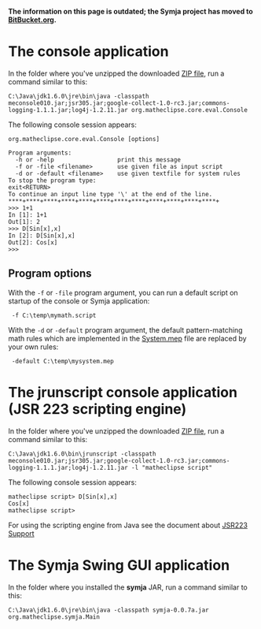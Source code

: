 **The information on this page is outdated; the Symja project has moved to [BitBucket.org](https://bitbucket.org/axelclk/symja_android_library).**



# The console application #
In the folder where you've unzipped the downloaded [ZIP file](http://symja.googlecode.com/files/meconsole-0.0.9.zip), run a command similar to this:
```
C:\Java\jdk1.6.0\jre\bin\java -classpath meconsole010.jar;jsr305.jar;google-collect-1.0-rc3.jar;commons-logging-1.1.1.jar;log4j-1.2.11.jar org.matheclipse.core.eval.Console
```

The following console session appears:
```
org.matheclipse.core.eval.Console [options]

Program arguments: 
  -h or -help                  print this message
  -f or -file <filename>       use given file as input script
  -d or -default <filename>    use given textfile for system rules
To stop the program type: 
exit<RETURN>
To continue an input line type '\' at the end of the line.
****+****+****+****+****+****+****+****+****+****+****+****+
>>> 1+1
In [1]: 1+1
Out[1]: 2
>>> D[Sin[x],x]
In [2]: D[Sin[x],x]
Out[2]: Cos[x]
>>> 
```

## Program options ##
With the `-f` or `-file` program argument, you can run a default script on startup of the console or Symja application:
```
 -f C:\temp\mymath.script
```

With the `-d` or `-default` program argument, the default pattern-matching math rules which are implemented in the [System.mep](http://code.google.com/p/symja/source/browse/trunk/matheclipse-core/src/main/java/System.mep) file are replaced by your own rules:
```
 -default C:\temp\mysystem.mep
```

# The jrunscript console application (JSR 223 scripting engine) #
In the folder where you've unzipped the downloaded [ZIP file](http://symja.googlecode.com/files/meconsole-0.0.9.zip), run a command similar to this:
```
C:\Java\jdk1.6.0\bin\jrunscript -classpath meconsole010.jar;jsr305.jar;google-collect-1.0-rc3.jar;commons-logging-1.1.1.jar;log4j-1.2.11.jar -l "matheclipse script"
```

The following console session appears:
```
matheclipse script> D[Sin[x],x]
Cos[x]
matheclipse script>
```

For using the scripting engine from Java see the document about [JSR223 Support](JSR223Support.md)

# The Symja Swing GUI application #
In the folder where you installed the **symja** JAR, run a command similar to this:
```
C:\Java\jdk1.6.0\jre\bin\java -classpath symja-0.0.7a.jar org.matheclipse.symja.Main
```
